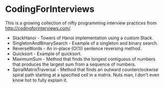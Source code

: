 CodingForInterviews
===================
This is a growing collection of nifty programming interview practices from http://codingforinterviews.com/.

* StackHanoi - Towers of Hanoi implementation using a custom Stack.
* SingletonAndBinarySearch - Example of a singleton and binary search.
* ReverseWords - An in-place (O(1)) sentence reversing method.
* Quicksort - Example of quicksort.
* MaximumSum - Method that finds the longest contiguous of numbers that produces the largest sum from a sequence of numbers.
* SpiralMatrixTraversal - Method that finds an outward counterclockwise spiral path starting at a specified cell in a matrix. Nuts man, I don't even know hot to fully explain it. 